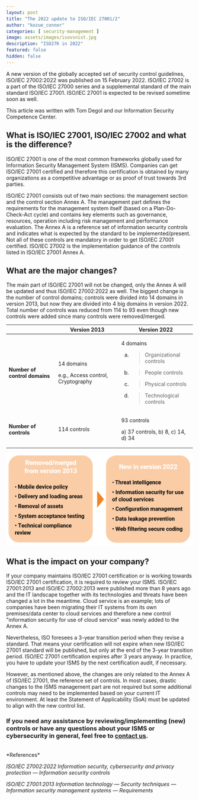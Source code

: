 ```yaml
---
layout: post
title: "The 2022 update to ISO/IEC 27001/2"
author: "kozue_connor"
categories: [ security-management ]
image: assets/images/isovsnist.jpg
description: "ISO27K in 2022"
featured: false
hidden: false
---
```


A new version of the globally accepted set of security control
guidelines, ISO/IEC 27002:2022 was published on 15 February 2022.
ISO/IEC 27002 is a part of the ISO/IEC 27000 series and a supplemental
standard of the main standard ISO/IEC 27001. ISO/IEC 27001 is expected
to be revised sometime soon as well.

This article was written with Tom Degol and our Information Security Competence Center.

## What is ISO/IEC 27001, ISO/IEC 27002 and what is the difference?

ISO/IEC 27001 is one of the most common frameworks globally used for
Information Security Management System (ISMS). Companies can get ISO/IEC
27001 certified and therefore this certification is obtained by many
organizations as a competitive advantage or as proof of trust towards
3rd parties.

ISO/IEC 27001 consists out of two main sections: the management section
and the control section Annex A. The management part defines the
requirements for the management system itself (based on a
Plan-Do-Check-Act cycle) and contains key elements such as governance,
resources, operation including risk management and performance
evaluation. The Annex A is a reference set of information security
controls and indicates what is expected by the standard to be
implemented/present. Not all of these controls are mandatory in order to
get ISO/IEC 27001 certified. ISO/IEC 27002 is the implementation
guidance of the controls listed in ISO/IEC 27001 Annex A.

## What are the major changes?

The main part of ISO/IEC 27001 will not be changed, only the Annex A will be updated and thus ISO/IEC 27002:2022 as well. The biggest change is the number of control domains; controls were divided into 14 domains in version 2013, but now they are divided into 4 big domains in version 2022. Total number of controls was reduced from 114 to 93 even though new controls were added since many controls were removed/merged.

<table>
<thead>
<tr class="header">
<th></th>
<th>Version 2013</th>
<th>Version 2022</th>
</tr>
</thead>
<tbody>
<tr class="odd">
<td><strong>Number of control domains</strong></td>
<td><p>14 domains</p>
<p>e.g., Access control, Cryptography</p></td>
<td><p>4 domains</p>
<ol type="a">
<li><blockquote>
<p>Organizational controls</p>
</blockquote></li>
<li><blockquote>
<p>People controls</p>
</blockquote></li>
<li><blockquote>
<p>Physical controls</p>
</blockquote></li>
<li><blockquote>
<p>Technological controls</p>
</blockquote></li>
</ol></td>
</tr>
<tr class="even">
<td><strong>Number of controls</strong></td>
<td>114 controls</td>
<td><p>93 controls</p>
<p>a) 37 controls, b) 8, c) 14, d) 34</p></td>
</tr>
</tbody>
</table>

![Controls](..\assets\images\Posts\ISO2022\Controls.PNG)

## What is the impact on your company?

If your company maintains ISO/IEC 27001 certification or is working
towards ISO/IEC 27001 certification, it is required to review your ISMS.
ISO/IEC 27001:2013 and ISO/IEC 27002:2013 were published more than 8
years ago and the IT landscape together with its technologies and
threats have been changed a lot in the meantime. Cloud service is an
example; lots of companies have been migrating their IT systems from its
own premises/data center to cloud services and therefore a new control
"information security for use of cloud service" was newly added to the
Annex A.

Nevertheless, ISO foresees a 3-year transition period when they revise a
standard. That means your certification will not expire when new ISO/IEC
27001 standard will be published, but only at the end of the 3-year
transition period. ISO/IEC 27001 certification expires after 3 years
anyway. In practice, you have to update your ISMS by the next
certification audit, if necessary.

However, as mentioned above, the changes are only related to the Annex A
of ISO/IEC 27001, the reference set of controls. In most cases, drastic
changes to the ISMS management part are not required but some additional
controls may need to be implemented based on your current IT
environment. At least the Statement of Applicability (SoA) must be
updated to align with the new control list.

### If you need any assistance by reviewing/implementing (new) controls or have any questions about your ISMS or cybersecurity in general, feel free to [contact us](https://www.ordina.be/diensten/security-and-privacy/).

<br>
*References*

*ISO/IEC 27002:2022 Information security, cybersecurity and privacy
protection — Information security controls*

*ISO/IEC 27001:2013 Information technology — Security techniques —
Information security management systems — Requirements*
